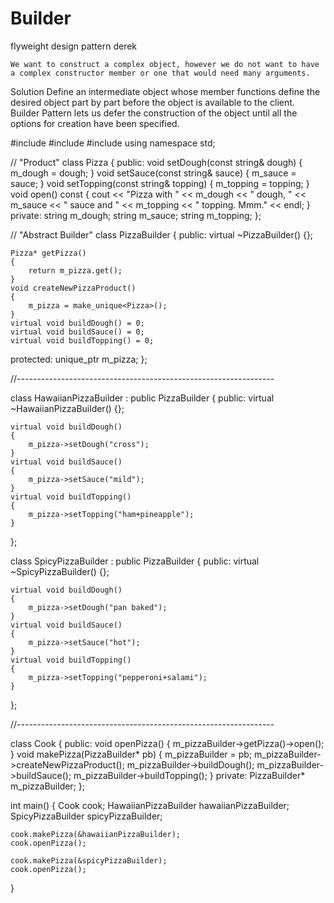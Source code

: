 # Builder

flyweight design pattern derek

    We want to construct a complex object, however we do not want to have a complex constructor member or one that would need many arguments.

Solution
    Define an intermediate object whose member functions define the desired object part by part before the object is available to the client. Builder Pattern lets us defer the construction of the object until all the options for creation have been specified.

#include <string>
#include <iostream>
#include <memory>
using namespace std;

// "Product"
class Pizza
{
public:
	void setDough(const string& dough)
	{
		m_dough = dough;
	}
	void setSauce(const string& sauce)
	{
		m_sauce = sauce;
	}
	void setTopping(const string& topping)
	{
		m_topping = topping;
	}
	void open() const
	{
		cout << "Pizza with " << m_dough << " dough, " << m_sauce << " sauce and "
			<< m_topping << " topping. Mmm." << endl;
	}
private:
	string m_dough;
	string m_sauce;
	string m_topping;
};

// "Abstract Builder"
class PizzaBuilder
{
public:
	virtual ~PizzaBuilder() {};

	Pizza* getPizza()
	{
		return m_pizza.get();
	}
	void createNewPizzaProduct()
	{
		m_pizza = make_unique<Pizza>();
	}
	virtual void buildDough() = 0;
	virtual void buildSauce() = 0;
	virtual void buildTopping() = 0;
protected:
	unique_ptr<Pizza> m_pizza;
};

//----------------------------------------------------------------

class HawaiianPizzaBuilder : public PizzaBuilder
{
public:
	virtual ~HawaiianPizzaBuilder() {};

	virtual void buildDough()
	{
		m_pizza->setDough("cross");
	}
	virtual void buildSauce()
	{
		m_pizza->setSauce("mild");
	}
	virtual void buildTopping()
	{
		m_pizza->setTopping("ham+pineapple");
	}
};

class SpicyPizzaBuilder : public PizzaBuilder
{
public:
	virtual ~SpicyPizzaBuilder() {};

	virtual void buildDough()
	{
		m_pizza->setDough("pan baked");
	}
	virtual void buildSauce()
	{
		m_pizza->setSauce("hot");
	}
	virtual void buildTopping()
	{
		m_pizza->setTopping("pepperoni+salami");
	}
};

//----------------------------------------------------------------

class Cook
{
public:
	void openPizza()
	{
		m_pizzaBuilder->getPizza()->open();
	}
	void makePizza(PizzaBuilder* pb)
	{
		m_pizzaBuilder = pb;
		m_pizzaBuilder->createNewPizzaProduct();
		m_pizzaBuilder->buildDough();
		m_pizzaBuilder->buildSauce();
		m_pizzaBuilder->buildTopping();
	}
private:
	PizzaBuilder* m_pizzaBuilder;
};

int main()
{
	Cook cook;
	HawaiianPizzaBuilder hawaiianPizzaBuilder;
	SpicyPizzaBuilder    spicyPizzaBuilder;

	cook.makePizza(&hawaiianPizzaBuilder);
	cook.openPizza();

	cook.makePizza(&spicyPizzaBuilder);
	cook.openPizza();
}

